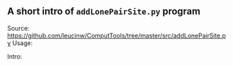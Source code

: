 ## A short intro of `addLonePairSite.py` program
Source: https://github.com/leucinw/ComputTools/tree/master/src/addLonePairSite.py
Usage:


Intro:
